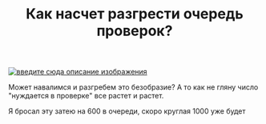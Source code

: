 ﻿---
title: "Как насчет разгрести очередь проверок?"
se.owner.user_id: 209304
se.owner.display_name: "Dmitry"
se.owner.link: "https://ru.meta.stackoverflow.com/users/209304/dmitry"
se.link: "https://ru.meta.stackoverflow.com/questions/12211/%d0%9a%d0%b0%d0%ba-%d0%bd%d0%b0%d1%81%d1%87%d0%b5%d1%82-%d1%80%d0%b0%d0%b7%d0%b3%d1%80%d0%b5%d1%81%d1%82%d0%b8-%d0%be%d1%87%d0%b5%d1%80%d0%b5%d0%b4%d1%8c-%d0%bf%d1%80%d0%be%d0%b2%d0%b5%d1%80%d0%be%d0%ba"
se.question_id: 12211
se.post_type: question
---
<p><a href="https://i.stack.imgur.com/RQjJG.png" rel="nofollow noreferrer"><img src="https://i.stack.imgur.com/RQjJG.png" alt="введите сюда описание изображения" /></a></p>
<p>Может навалимся и разгребем это безобразие? А то как не гляну число &quot;нуждается в проверке&quot; все растет и растет.</p>
<p>Я бросал эту затею на 600 в очереди, скоро круглая 1000 уже будет</p>
